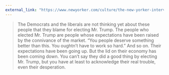 ```yaml
---
external_link: "https://www.newyorker.com/culture/the-new-yorker-interview/going-home-with-wendell-berry"
---
```


> The Democrats and the liberals are not thinking yet about these people that they blame for electing Mr. Trump. The people who elected Mr. Trump are people whose expectations have been raised by the connivance of the market. “You people deserve something better than this. You oughtn’t have to work so hard.” And so on. Their expectations have been going up. But the lid on their economy has been coming down. You can’t say they did a good thing by electing Mr. Trump, but you have at least to acknowledge their real trouble, even their desperation.
